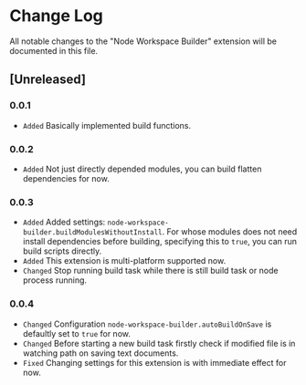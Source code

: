 # Change Log

All notable changes to the "Node Workspace Builder" extension will be documented in this file.

## [Unreleased]

### 0.0.1
- `Added` Basically implemented build functions.

### 0.0.2
- `Added` Not just directly depended modules, you can build flatten dependencies for now.

### 0.0.3
- `Added` Added settings: `node-workspace-builder.buildModulesWithoutInstall`. For whose modules does not need install dependencies before building, specifying this to `true`, you can run build scripts directly.
- `Added` This extension is multi-platform supported now.
- `Changed` Stop running build task while there is still build task or node process running.

### 0.0.4
- `Changed` Configuration `node-workspace-builder.autoBuildOnSave` is defaultly set to `true` for now.
- `Changed` Before starting a new build task firstly check if modified file is in watching path on saving text documents.
- `Fixed` Changing settings for this extension is with immediate effect for now.